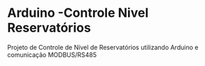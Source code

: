# Arduino  -Controle Nivel Reservatórios

Projeto de Controle de Nível de Reservatórios utilizando Arduino e comunicação MODBUS/RS485
